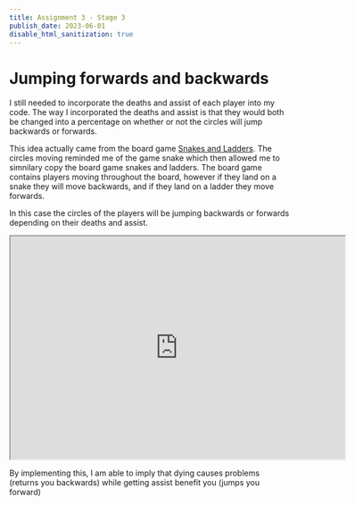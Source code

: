 ```yaml
---
title: Assignment 3 - Stage 3
publish_date: 2023-06-01
disable_html_sanitization: true
---
```


# Jumping forwards and backwards

I still needed to incorporate the deaths and assist of each player into my code. The way I incorporated the deaths and assist is that they would both be changed into a percentage on whether or not the circles will jump backwards or forwards. 


This idea actually came from the board game [Snakes and Ladders](https://toytheater.com/snakes-and-ladders/). The circles moving reminded me of the game snake which then allowed me to simnilary copy the board game snakes and ladders. The board game contains players moving throughout the board, however if they land on a snake they will move backwards, and if they land on a ladder they move forwards. 

In this case the circles of the players will be jumping backwards or forwards depending on their deaths and assist.

<iframe width="600" height="400" src="https://editor.p5js.org/nthnphn/full/kJq9JqULb"></iframe>

By implementing this, I am able to imply that dying causes problems (returns you backwards) while getting assist benefit you (jumps you forward)
